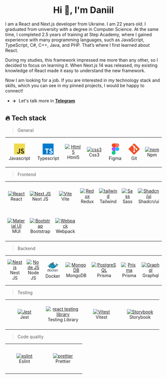<h1 align="center">Hi  👋, I'm Daniil</h1>
<p>I am a React and Next.js developer from Ukraine. I am 22 years old. I graduated from university with a degree in Computer Science. At the same time, I completed 2.5 years of training at Step Academy, where I gained experience with many programming languages, such as JavaScript, TypeScript, C#, C++, Java, and PHP. That’s where I first learned about React.

During my studies, this framework impressed me more than any other, so I decided to focus on learning it. When Next.js 14 was released, my existing knowledge of React made it easy to understand the new framework.

Now I am looking for a job. If you are interested in my technology stack and skills, which you can see in my pinned projects, I would be happy to connect!</p>

- :airplane: &nbsp;Let's talk more in **[Telegram](https://t.me/DaniilBatiuk)**

<h2 align="left" id="debabin-stack">🔥 Tech stack</h2>

> General

<table width='100%'>
  <tr>
    <td align="center" width="110" height="90">
      <a href="#debabin-stack">
        <img src="https://raw.githubusercontent.com/devicons/devicon/1119b9f84c0290e0f0b38982099a2bd027a48bf1/icons/javascript/javascript-original.svg" width="36" height="36" alt="javascript" />
      </a>
      <br>Javascript
    </td>
    <td align="center" width="110" height="90">
      <a href="#debabin-stack">
        <img src="https://raw.githubusercontent.com/devicons/devicon/1119b9f84c0290e0f0b38982099a2bd027a48bf1/icons/typescript/typescript-original.svg" width="36" height="36" alt="typescript" />
      </a>
      <br>Typescript
    </td>
        <td align="center" width="110" height="90">
      <a href="#debabin-stack">
        <img src="https://raw.githubusercontent.com/danielcranney/readme-generator/main/public/icons/skills/html5-colored.svg" width="36" height="36" alt="Html5" />
      </a>
      <br>Html5
    </td>
         <td align="center" width="110" height="90"> 
      <a href="#debabin-stack" >
        <img src="https://raw.githubusercontent.com/danielcranney/readme-generator/main/public/icons/skills/css3-colored.svg" width="36" height="36" alt="css3" />
      </a>
      <br>Css3
    </td>
    <td align="center" width="110" height="90">
      <a href="#debabin-stack" >
        <img src="https://raw.githubusercontent.com/devicons/devicon/1119b9f84c0290e0f0b38982099a2bd027a48bf1/icons/figma/figma-original.svg" width="36" height="36" alt="figma" />
      </a>
      <br>Figma
    </td>
    <td align="center" width="110" height="90">
      <a href="#debabin-stack">
        <img src="https://raw.githubusercontent.com/devicons/devicon/1119b9f84c0290e0f0b38982099a2bd027a48bf1/icons/git/git-original.svg" width="36" height="36" alt="git" />
      </a>
      <br>Git
    </td>
    <td align="center" width="110" height="90"> 
      <a href="#debabin-stack">
        <img src="https://brandeps.com/icon-download/N/Npm-icon-vector-05.svg" width="36" height="36" alt="npm" />
      </a>
      <br>Npm
    </td>
  </tr> 
</table>

> Frontend

<table width='100%'>
  <tr>
   <td align="center" width="110" height="90">
      <a href="#debabin-stack">
        <img src="https://raw.githubusercontent.com/danielcranney/readme-generator/main/public/icons/skills/react-colored.svg" width="36" height="36" alt="React" />
      </a>
      <br>React
    </td>
     <td align="center" width="110" height="90">
      <a href="#debabin-stack" >
        <img src="https://raw.githubusercontent.com/samfromaway/samfromaway/master/.github/images/nextjs.png" width="36" height="36" alt="Next JS" />
      </a>
      <br>Next JS
    </td>
 <td align="center" width="110" height="90">
      <a href="#debabin-stack" >
        <img src="https://vitejs.dev/logo.svg" width="36" height="36" alt="Vite" />
      </a>
      <br>Vite
    </td>
        <td align="center" width="110" height="90"> 
           <a href="#debabin-stack" >
        <img src="https://cdn.worldvectorlogo.com/logos/redux.svg" width="36" height="36" alt="Redux" />
      </a>
      <br>Redux
    </td> 
    </td>
        <td align="center" width="110" height="90"> 
      <a href="#debabin-stack" >
        <img src="https://www.vectorlogo.zone/logos/tailwindcss/tailwindcss-icon.svg" width="36" height="36" alt="tailwind" />
      </a>
      <br>Tailwind
    </td> 
    <td align="center" width="110" height="90">
      <a href="#debabin-stack">
        <img src="https://brandeps.com/icon-download/S/Sass-icon-vector-04.svg" width="36" height="36" alt="Sass" />
      </a>
      <br>Sass
    </td>
      <td align="center" width="110" height="90">
      <a href="#debabin-stack">
        <img src="https://bzpfw137bb.ufs.sh/f/xBbtd5hK4pZqN5AK3SxYmcj2rpiz7JyUqfd9CTv8B0oGkFuX" width="36" height="36" alt="Shadcn/ui" />
      </a>
      <br>Shadcn/ui
    </td>
  </tr> 
    <tr>
      <td align="center" width="110" height="90">
      <a href="#debabin-stack">
        <img src="https://media.zeemly.com/zeemly/product/material-ui.png" width="36" height="36" alt="Material UI" />
      </a>
      <br>MUI
    </td>
   <td align="center" width="110" height="90">
      <a href="#debabin-stack">
        <img src="https://cdn.worldvectorlogo.com/logos/bootstrap-4.svg" width="36" height="36" alt="Bootstrap" />
      </a>
      <br>Bootstrap
    </td>
                <td align="center" width="110" height="90"> 
      <a href="#debabin-stack" >
        <img src="https://brandeps.com/icon-download/W/Webpack-icon-vector-02.svg" width="36" height="36" alt="Webpack" />
      </a>
      <br>Webpack
    </td>
  </tr> 
     
</table>

> Backend

<table width='100%'>
  <tr>
    <td align="center" width="110" height="90"> 
      <a href="#debabin-stack" >
        <img src="https://brandeps.com/icon-download/N/Nestjs-icon-vector-01.svg" width="36" height="36" alt="Nestjs" />
      </a>
      <br>Nest JS
    </td>
    <td align="center" width="110" height="90"> 
      <a href="#debabin-stack" >
        <img src="https://brandeps.com/icon-download/N/Nodejs-icon-vector-02.svg" width="36" height="36" alt="Node JS" />
      </a>
      <br>Node JS
    </td>
     <td align="center" width="110" height="90">
      <a href="#debabin-stack" >
        <img src="https://raw.githubusercontent.com/devicons/devicon/master/icons/docker/docker-original-wordmark.svg" width="36" height="36" alt="Docker" />
      </a>
      <br>Docker
    </td>
    <td align="center" width="110" height="90">
      <a href="#debabin-stack" >
        <img src="https://raw.githubusercontent.com/danielcranney/readme-generator/main/public/icons/skills/mongodb-colored.svg" width="36" height="36" alt="Mongo DB" />
      </a>
      <br>MongoDB
    </td>
      <td align="center" width="110" height="90"> 
      <a href="#debabin-stack" >
          <img src="https://raw.githubusercontent.com/danielcranney/readme-generator/main/public/icons/skills/postgresql-colored.svg" width="36" height="36" alt="PostgreSQL" />
      </a>
      <br>Prisma
    </td>
      <td align="center" width="110" height="90"> 
      <a href="#debabin-stack" >
        <img src="https://brandeps.com/icon-download/P/Prisma-icon-vector-01.svg" width="36" height="36" alt="Prisma" />
      </a>
      <br>Prisma
    </td>
          <td align="center" width="110" height="90"> 
      <a href="#debabin-stack" >
        <img src="https://www.vectorlogo.zone/logos/graphql/graphql-icon.svg" width="36" height="36" alt="Graphql" />
      </a>
      <br>Graphql
    </td>
  </tr> 
</table>

> Testing

<table width='100%'>
  <tr>
     <td align="center" width="110" height="90"> 
      <a href="#debabin-stack" >
        <img src="https://brandeps.com/icon-download/J/Jest-icon-vector-02.svg" width="36" height="36" alt="Jest" />
      </a>
      <br>Jest
    </td>
    <td align="center" width="110" height="90"> 
      <a href="#debabin-stack">
        <img src="https://assets.devographics.com/projects/testing_library.png" width="36" height="36" alt="react testing library" />
      </a>
      <br>Testing Library
    </td>
    <td align="center" width="110" height="90"> 
      <a href="#debabin-stack">
        <img src="https://bzpfw137bb.ufs.sh/f/xBbtd5hK4pZqMgJPOit8ODqrAvyu9sFfLNnSwaZUE46ijVG1" width="36" height="36" alt="Vitest" />
      </a>
      <br>Vitest
    </td>
    <td align="center" width="110" height="90"> 
      <a href="#debabin-stack">
        <img src="https://bzpfw137bb.ufs.sh/f/xBbtd5hK4pZq9xWAoB9iuHqfFjDIswz0bWm34ad5YtJP8Lp1" width="36" height="36" alt="Storybook" />
      </a>
      <br>Storybook
    </td>
  </tr> 
</table>

> Code quality

<table width='100%'>
  <tr>
     <td align="center" width="110" height="90">
      <a href="#debabin-stack">
        <img src="https://brandeps.com/icon-download/E/Eslint-icon-vector-02.svg" width="36" height="36" alt="eslint" />
      </a>
      <br>Eslint
    </td>
    <td align="center" width="110" height="90">
      <a href="#debabin-stack">
        <img src="https://brandeps.com/icon-download/P/Prettier-icon-vector-02.svg" width="36" height="36" alt="prettier" />
      </a>
      <br>Prettier
    </td>
  </tr> 
</table>
